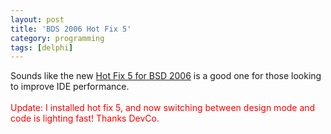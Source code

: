 ```yaml
---
layout: post
title: 'BDS 2006 Hot Fix 5'
category: programming
tags: [delphi]
---
```


Sounds like the new <a href="http://groups.google.com/group/borland.public.delphi.non-technical/browse_thread/thread/5d0a803ea08f93df/4301233951de49db?#4301233951de49db">Hot Fix 5 for BSD 2006</a> is a good one for those looking to improve IDE performance.<br /><br /><span style="color:red">Update: I installed hot fix 5, and now switching between design mode and code is lighting fast!  Thanks DevCo.</span>
